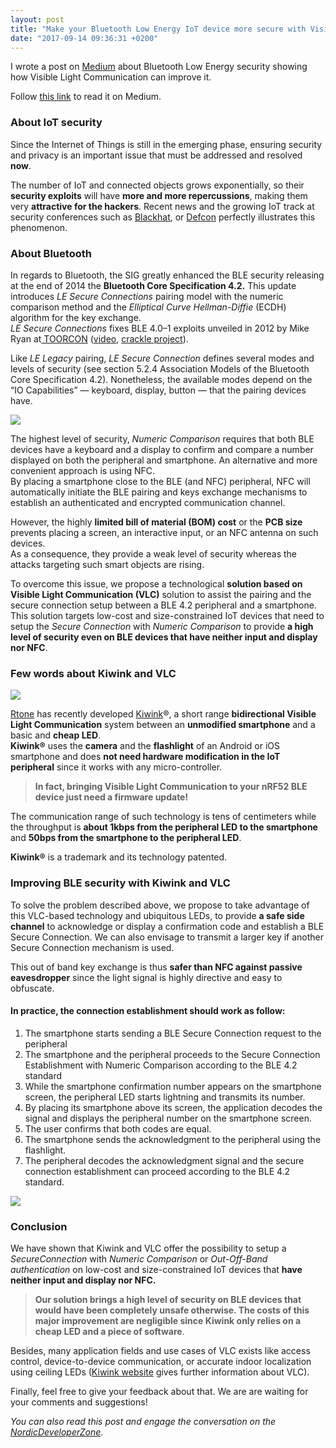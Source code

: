 ```yaml
---
layout: post
title: "Make your Bluetooth Low Energy IoT device more secure with Visible Light Communication"
date: "2017-09-14 09:36:31 +0200"
---
```


I wrote a post on [Medium](https://medium.com/@alexisduque/) about Bluetooth Low Energy security showing how Visible Light Communication can improve it.

Follow [this link](https://medium.com/@alexisduque/make-your-bluetooth-low-energy-iot-device-more-secure-with-visible-light-communication-c2980006d2ac)
 to read it on Medium.

### About IoT security

Since the Internet of Things is still in the emerging phase, ensuring security
and privacy is an important issue that must be addressed and resolved **now**.

The number of IoT and connected objects grows exponentially, so their **security
exploits** will have **more and more repercussions**, making them very
**attractive for the hackers**. Recent news and the growing IoT track at
security conferences such as [Blackhat](https://www.blackhat.com/), or
[Defcon](https://www.defcon.org/) perfectly illustrates this phenomenon.

### About Bluetooth

In regards to Bluetooth, the SIG greatly enhanced the BLE security releasing at
the end of 2014 the **Bluetooth Core Specification 4.2.** This update introduces
*LE Secure Connections* pairing model with the numeric comparison method and
the *Elliptical Curve Hellman-Diffie* (ECDH) algorithm for the key exchange.
<br> *LE Secure Connections* fixes BLE 4.0–1 exploits unveiled in 2012 by Mike
Ryan at[ TOORCON](https://toorcon.net/)
([video](https://www.youtube.com/watch?v=4POOiVrdnX8), [crackle
project](http://lacklustre.net/projects/crackle/)).

Like *LE Legacy* pairing, *LE Secure Connection* defines several modes and
levels of security (see section 5.2.4 Association Models of the Bluetooth Core
Specification 4.2). Nonetheless, the available modes depend on the “IO
Capabilities” — keyboard, display, button — that the pairing devices have.

![](https://cdn-images-1.medium.com/max/1000/1*sltPpFvfg55pwJ6cRrBwEw.png)

The highest level of security, *Numeric Comparison* requires that both BLE
devices have a keyboard and a display to confirm and compare a number displayed
on both the peripheral and smartphone. An alternative and more convenient
approach is using NFC.<br> By placing a smartphone close to the BLE (and NFC)
peripheral, NFC will automatically initiate the BLE pairing and keys exchange
mechanisms to establish an authenticated and encrypted communication channel.

However, the highly **limited bill of material (BOM) cost** or the **PCB size** prevents placing a screen, an interactive input, or an NFC antenna on such
devices.<br> As a consequence, they provide a weak level of security whereas the
attacks targeting such smart objects are rising.

To overcome this issue, we propose a technological **solution based on Visible Light Communication (VLC)** solution to assist the pairing and the secure
connection setup between a BLE 4.2 peripheral and a smartphone.<br> This
solution targets low-cost and size-constrained IoT devices that need to setup
the *Secure Connection* with *Numeric Comparison* to provide **a high level of security even on BLE devices that have neither input and display nor NFC**.

### Few words about Kiwink and VLC

![](https://cdn-images-1.medium.com/max/800/1*8pvCtdZwxeVch5MOBtPt9A.png)

[Rtone](http://rtone.fr/) has recently developed
[Kiwink](http://kwink.io/)®, a short range **bidirectional Visible Light Communication** system between an **unmodified smartphone** and a basic and **cheap LED**.<br> **Kiwink®** uses the **camera** and the **flashlight** of an
Android or iOS smartphone and does **not need hardware modification in the IoT peripheral** since it works with any micro-controller.

> **In fact, bringing Visible Light Communication to your nRF52 BLE
> device just need a firmware update!**

The communication range of such technology is tens of centimeters while the
throughput is **about 1kbps from the peripheral LED to the smartphone** and **50bps from the smartphone to the peripheral LED**.

**Kiwink®** is a trademark and its technology patented.

### Improving BLE security with Kiwink and VLC

To solve the problem described above, we propose to take advantage of this
VLC-based technology and ubiquitous LEDs, to provide **a safe side channel** to
acknowledge or display a confirmation code and establish a BLE Secure
Connection. We can also envisage to transmit a larger key if another Secure
Connection mechanism is used.

This out of band key exchange is thus **safer than NFC against passive
eavesdropper** since the light signal is highly directive and easy to obfuscate.

#### In practice, the connection establishment should work as follow:

1.  The smartphone starts sending a BLE Secure Connection request to the peripheral
1.  The smartphone and the peripheral proceeds to the Secure Connection
Establishment with Numeric Comparison according to the BLE 4.2 standard
1.  While the smartphone confirmation number appears on the smartphone screen, the
peripheral LED starts lightning and transmits its number.
1.  By placing its smartphone above its screen, the application decodes the signal
and displays the peripheral number on the smartphone screen.
1.  The user confirms that both codes are equal.
1.  The smartphone sends the acknowledgment to the peripheral using the flashlight.
1.  The peripheral decodes the acknowledgment signal and the secure connection
establishment can proceed according to the BLE 4.2 standard.

![](https://cdn-images-1.medium.com/max/800/1*OU9UmTaxbAnUWrJpK9AVcQ.png)

### Conclusion

We have shown that Kiwink and VLC offer the possibility to setup a *SecureConnection* with *Numeric Comparison* or *Out-Off-Band authentication* on
low-cost and size-constrained IoT devices that **have neither input and display nor NFC.**

> **Our solution brings a high level of security on BLE devices that would have
> been completely unsafe otherwise. The costs of this major improvement are negligible since Kiwink only relies on a cheap LED and a piece of software**.

Besides, many application fields and use cases of VLC exists like access
control, device-to-device communication, or accurate indoor localization using
ceiling LEDs ([Kiwink website](http://kiwink.io/) gives further information
about VLC).

Finally, feel free to give your feedback about that. We are are waiting for your
comments and suggestions!

*You can also read this post and engage the conversation on the [NordicDeveloperZone](https://devzone.nordicsemi.com/blogs/1170/make-your-bluetooth-low-energy-iot-device-more-sec/)*.
